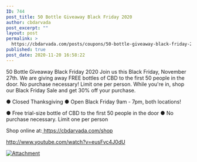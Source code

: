 ```yaml
---
ID: 744
post_title: 50 Bottle Giveaway Black Friday 2020
author: cbdarvada
post_excerpt: ""
layout: post
permalink: >
  https://cbdarvada.com/posts/coupons/50-bottle-giveaway-black-friday-2020/
published: true
post_date: 2020-11-20 16:58:22
---
```

50 Bottle Giveaway Black Friday 2020
Join us this Black Friday, November 27th. We are giving away FREE bottles of CBD to the first 50 people in the door. No purchase necessary! Limit one per person. While you're in, shop our Black Friday Sale and get 30% off your purchase.

● Closed Thanksgiving
● Open Black Friday 9am - 7pm, both locations!

● Free trial-size bottle of CBD to the first 50 people in the door
● No purchase necessary. Limit one per person

Shop online at:<a href="https://cbdarvada.com/shop"> https://cbdarvada.com/shop</a>

<a href="http://www.youtube.com/watch?v=eusFvc4J0dU">http://www.youtube.com/watch?v=eusFvc4J0dU</a>

<a title="Attachment" href="https://i.ytimg.com/vi/eusFvc4J0dU/maxresdefault.jpg"><img title="Attachment" src="https://i.ytimg.com/vi/eusFvc4J0dU/maxresdefault.jpg" alt="Attachment"></a>